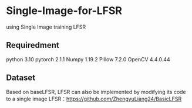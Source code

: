 # Single-Image-for-LFSR
using Single Image training LFSR 


Requiredment
-----------------------
python  3.10
pytorch 2.1.1
Numpy 1.19.2
Pillow 7.2.0
OpenCV 4.4.0.44

Dataset
----------------------------------



Based on baseLFSR, LFSR can also be implemented by modifying its code to a single image
LFSR：https://github.com/ZhengyuLiang24/BasicLFSR

